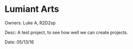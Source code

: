 # Lumiant Arts
Owners: Luke A, R2D2sp

Desc: A test project, to see how well we can
create projects.

Date: 05/13/16

